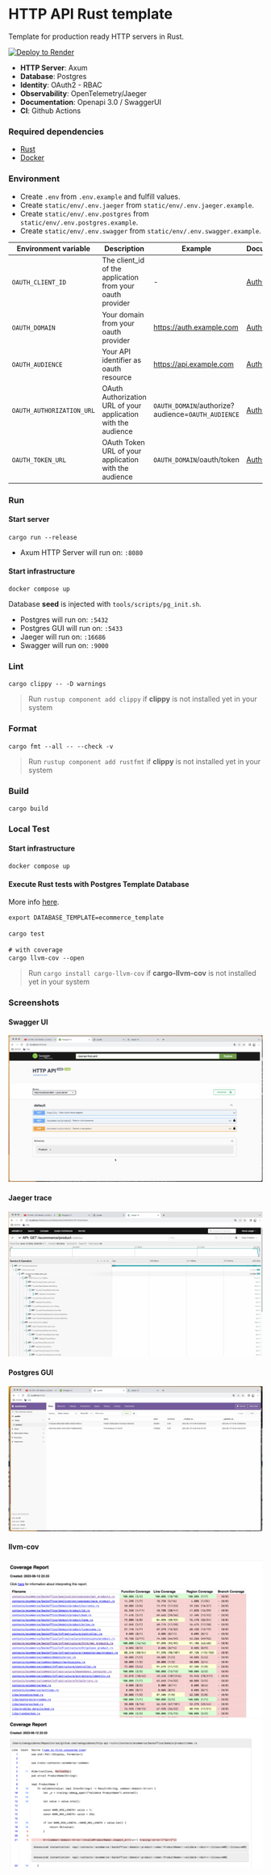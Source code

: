 # HTTP API Rust template

Template for production ready HTTP servers in Rust.

[![Deploy to Render](https://render.com/images/deploy-to-render-button.svg)](https://render.com/deploy)

- **HTTP Server**: Axum
- **Database**: Postgres
- **Identity**: OAuth2 - RBAC
- **Observability**: OpenTelemetry/Jaeger
- **Documentation**: Openapi 3.0 / SwaggerUI
- **CI**: Github Actions

### Required dependencies

- [Rust](https://www.rust-lang.org/tools/install)
- [Docker](https://docs.docker.com/engine/install/)

### Environment

- Create `.env` from `.env.example` and fulfill values.
- Create `static/env/.env.jaeger` from `static/env/.env.jaeger.example`.
- Create `static/env/.env.postgres` from `static/env/.env.postgres.example`.
- Create `static/env/.env.swagger` from `static/env/.env.swagger.example`.

| Environment variable      | Description                                                   | Example                                            | Documentation                                                                 |
|---------------------------|---------------------------------------------------------------|----------------------------------------------------|-------------------------------------------------------------------------------|
| `OAUTH_CLIENT_ID`         | The client_id of the application from your oauth provider     | -                                                  | [Auth0](https://auth0.com/docs/get-started/applications/application-settings) |
| `OAUTH_DOMAIN`            | Your domain from your oauth provider                          | https://auth.example.com                           | [Auth0](https://auth0.com/docs/customize/custom-domains)                      |
| `OAUTH_AUDIENCE`          | Your API identifier as oauth resource                         | https://api.example.com                            | [Auth0](https://auth0.com/docs/get-started/apis/api-settings)                 |
| `OAUTH_AUTHORIZATION_URL` | OAuth Authorization URL of your application with the audience | `OAUTH_DOMAIN`/authorize?audience=`OAUTH_AUDIENCE` | [Auth0](https://auth0.com/docs/get-started/apis/api-settings)                 |
| `OAUTH_TOKEN_URL`         | OAuth Token URL of your application with the audience         | `OAUTH_DOMAIN`/oauth/token                         | [Auth0](https://auth0.com/docs/get-started/apis/api-settings)                 |

### Run

#### Start server

```shell
cargo run --release
```

- Axum HTTP Server will run on: `:8080`

#### Start infrastructure

```shell
docker compose up
```

Database **seed** is injected with `tools/scripts/pg_init.sh`.

- Postgres will run on: `:5432`
- Postgres GUI will run on: `:5433`
- Jaeger will run on: `:16686`
- Swagger will run on: `:9000`

### Lint

```shell
cargo clippy -- -D warnings
```

> Run `rustup component add clippy` if **clippy** is not installed yet in your system

### Format

```shell
cargo fmt --all -- --check -v
```

> Run `rustup component add rustfmt` if **clippy** is not installed yet in your system

### Build

```shell
cargo build
```

### Local Test

#### Start infrastructure

```shell
docker compose up
```

#### Execute Rust tests with Postgres Template Database

More info [here](https://www.postgresql.org/docs/current/manage-ag-templatedbs.html).

```shell
export DATABASE_TEMPLATE=ecommerce_template

cargo test

# with coverage
cargo llvm-cov --open
```

> Run `cargo install cargo-llvm-cov` if **cargo-llvm-cov** is not installed yet in your system

### Screenshots

#### Swagger UI

![swagger](./static/img/swagger.png)

#### Jaeger trace

![jaeger](./static/img/jaeger.png)

#### Postgres GUI

![pgweb](./static/img/pgweb.png)

#### llvm-cov

![cov](./static/img/cov.png)
![cov_2](./static/img/cov_2.png)